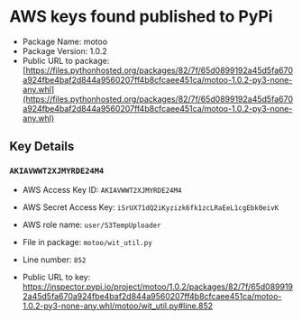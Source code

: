# AWS keys found published to PyPi

* Package Name: motoo
* Package Version: 1.0.2
* Public URL to package: [https://files.pythonhosted.org/packages/82/7f/65d0899192a45d5fa670a924fbe4baf2d844a9560207ff4b8cfcaee451ca/motoo-1.0.2-py3-none-any.whl](https://files.pythonhosted.org/packages/82/7f/65d0899192a45d5fa670a924fbe4baf2d844a9560207ff4b8cfcaee451ca/motoo-1.0.2-py3-none-any.whl)

## Key Details

### `AKIAVWWT2XJMYRDE24M4`

* AWS Access Key ID: `AKIAVWWT2XJMYRDE24M4`
* AWS Secret Access Key: `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` 
* AWS role name: `user/S3TempUploader`
* File in package: `motoo/wit_util.py`
* Line number: `852`

* Public URL to key: https://inspector.pypi.io/project/motoo/1.0.2/packages/82/7f/65d0899192a45d5fa670a924fbe4baf2d844a9560207ff4b8cfcaee451ca/motoo-1.0.2-py3-none-any.whl/motoo/wit_util.py#line.852


